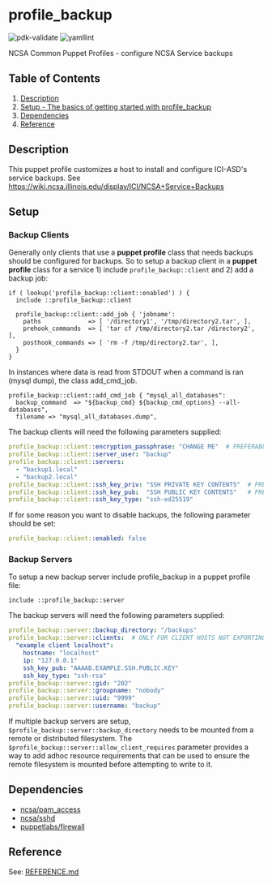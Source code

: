 # profile_backup

![pdk-validate](https://github.com/ncsa/puppet-profile_backup/workflows/pdk-validate/badge.svg)
![yamllint](https://github.com/ncsa/puppet-profile_backup/workflows/yamllint/badge.svg)

NCSA Common Puppet Profiles - configure NCSA Service backups


## Table of Contents

1. [Description](#description)
1. [Setup - The basics of getting started with profile_backup](#setup)
1. [Dependencies](#dependencies)
1. [Reference](#reference)


## Description

This puppet profile customizes a host to install and configure ICI-ASD's service backups. 
See https://wiki.ncsa.illinois.edu/display/ICI/NCSA+Service+Backups


## Setup

### Backup Clients

Generally only clients that use a **puppet profile** class that needs backups should be configured for backups. 
So to setup a backup client in a **puppet profile** class for a service 1) include `profile_backup::client` and 2) add a backup job:
```
if ( lookup('profile_backup::client::enabled') ) {
  include ::profile_backup::client

  profile_backup::client::add_job { 'jobname':
    paths             => [ '/directory1', '/tmp/directory2.tar', ],
    prehook_commands  => [ 'tar cf /tmp/directory2.tar /directory2', ],
    posthook_commands => [ 'rm -f /tmp/directory2.tar', ],
  }
}
```

In instances where data is read from STDOUT when a command is ran (mysql dump), the class add_cmd_job.

```
profile_backup::client::add_cmd_job { "mysql_all_databases":
  backup_command  => "${backup_cmd} ${backup_cmd_options} --all-databases",
  filename => "mysql_all_databases.dump",

```


The backup clients will need the following parameters supplied:
```yaml
profile_backup::client::encryption_passphrase: "CHANGE ME"  # PREFERABLY IN EYAML
profile_backup::client::server_user: "backup"
profile_backup::client::servers:
  - "backup1.local"
  - "backup2.local"
profile_backup::client::ssh_key_priv: "SSH PRIVATE KEY CONTENTS"  # PREFERABLY IN EYAML
profile_backup::client::ssh_key_pub:  "SSH PUBLIC KEY CONTENTS"   # PREFERABLY IN EYAML
profile_backup::client::ssh_key_type: "ssh-ed25519"
```

If for some reason you want to disable backups, the following parameter should be set:
```yaml
profile_backup::client::enabled: false
```

### Backup Servers

To setup a new backup server include profile_backup in a puppet profile file:
```
include ::profile_backup::server
```

The backup servers will need the following parameters supplied:
```yaml
profile_backup::server::backup_directory: "/backups"
profile_backup::server::clients:  # ONLY FOR CLIENT HOSTS NOT EXPORTING CONFIGS
  "example client localhost":
    hostname: "localhost"
    ip: "127.0.0.1"
    ssh_key_pub: "AAAAB.EXAMPLE.SSH.PUBLIC.KEY"
    ssh_key_type: "ssh-rsa"
profile_backup::server::gid: "202"
profile_backup::server::groupname: "nobody"
profile_backup::server::uid: "9999"
profile_backup::server::username: "backup"
```

If multiple backup servers are setup, `$profile_backup::server::backup_directory` needs to be mounted from a remote or distributed filesystem. The `$profile_backup::server::allow_client_requires` parameter provides a way to add adhoc resource requirements that can be used to ensure the remote filesystem is mounted before attempting to write to it.


## Dependencies

- [ncsa/pam_access](https://github.com/ncsa/puppet-pam_access)
- [ncsa/sshd](https://github.com/ncsa/puppet-sshd)
- [puppetlabs/firewall](https://forge.puppet.com/modules/puppetlabs/firewall)


## Reference

See: [REFERENCE.md](REFERENCE.md)
